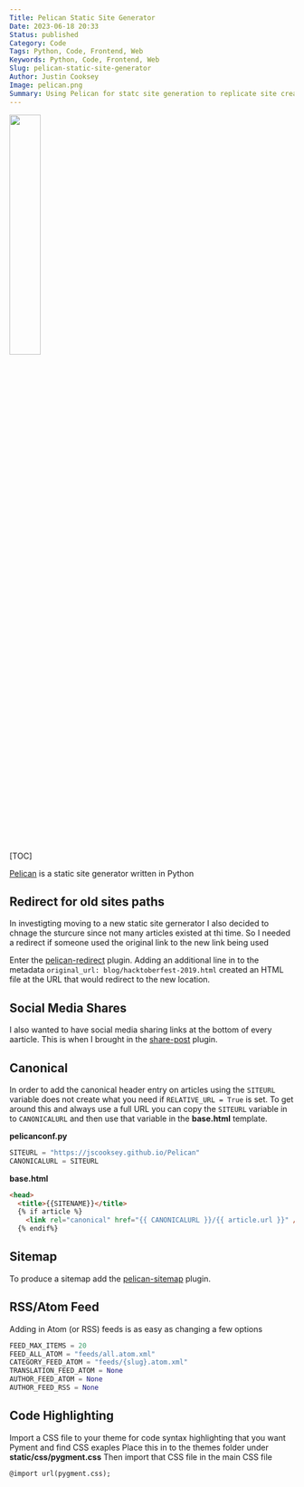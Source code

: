 ```yaml
---
Title: Pelican Static Site Generator
Date: 2023-06-18 20:33
Status: published
Category: Code
Tags: Python, Code, Frontend, Web
Keywords: Python, Code, Frontend, Web
Slug: pelican-static-site-generator
Author: Justin Cooksey
Image: pelican.png
Summary: Using Pelican for statc site generation to replicate site created in GatsbyJS
---
```


<a href="https://getpelican.com/"><img src="{attach}pelican.png"  width="33%" height="33%"></a>

[TOC]

[Pelican](https://docs.getpelican.com/en/latest/#) is a static site generator written in Python

## Redirect for old sites paths

In investigting moving to a new static site gernerator I also decided to chnage the sturcure since not many articles existed at thi time.
So I needed a redirect if someone used the original link to the new link being used

Enter the [pelican-redirect](https://github.com/slinkp/pelican-redirect) plugin.  Adding an additional line in to the metadata ```original_url: blog/hacktoberfest-2019.html``` created an HTML file at the URL that would redirect to the new location.

## Social Media Shares

I also wanted to have social media sharing links at the bottom of every aarticle.  This is when I brought in the [share-post](https://github.com/pelican-plugins/) plugin.

## Canonical 

In order to add the canonical header entry on articles using the ```SITEURL``` variable does not create what you need if ```RELATIVE_URL = True``` is set.  To get around this and always use a full URL you can copy the ```SITEURL``` variable in to ```CANONICALURL``` and then use that variable in the **base.html** template.

**pelicanconf.py**
```python
SITEURL = "https://jscooksey.github.io/Pelican"
CANONICALURL = SITEURL
```

**base.html**
```html
<head>
  <title>{{SITENAME}}</title>
  {% if article %}
    <link rel="canonical" href="{{ CANONICALURL }}/{{ article.url }}" />
  {% endif%}
```

## Sitemap

To produce a sitemap add the [pelican-sitemap](https://github.com/pelican-plugins/sitemap) plugin.

## RSS/Atom Feed

Adding in Atom (or RSS) feeds is as easy as changing a few options

```python
FEED_MAX_ITEMS = 20
FEED_ALL_ATOM = "feeds/all.atom.xml"
CATEGORY_FEED_ATOM = "feeds/{slug}.atom.xml"
TRANSLATION_FEED_ATOM = None
AUTHOR_FEED_ATOM = None
AUTHOR_FEED_RSS = None
```

## Code Highlighting

Import a CSS file to your theme for code syntax highlighting that you want
Pyment and find CSS exaples
Place this in to the themes folder under **static/css/pygment.css**
Then import that CSS file in the main CSS file

```html
@import url(pygment.css);
```